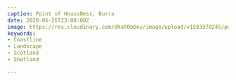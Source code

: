 ```yaml
---
caption: Point of HoussNess, Burra
date: 2020-06-26T23:00:00Z
image: https://res.cloudinary.com/dhat0b0ey/image/upload/v1593370245/portfolio/latestimages/_DSF4761_hfswo2.jpg
keywords:
- Coastline
- Landscape
- Scotland
- Shetland

---
```

